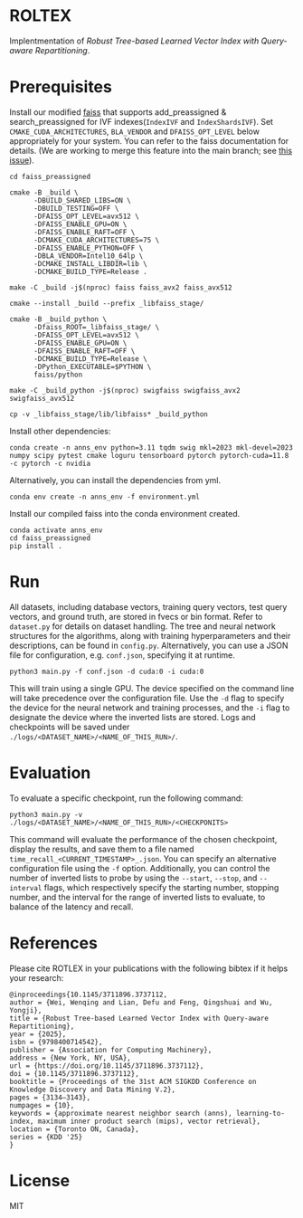 # ROLTEX

Implentmentation of *Robust Tree-based Learned Vector Index with Query-aware Repartitioning*.

# Prerequisites

Install our modified [faiss](https://github.com/weiwch/faiss_preassigned) that supports add_preassigned & search_preassigned for IVF indexes(`IndexIVF` and `IndexShardsIVF`). Set `CMAKE_CUDA_ARCHITECTURES`, `BLA_VENDOR` and `DFAISS_OPT_LEVEL` below appropriately for your system. You can refer to the faiss documentation for details. (We are working to merge this feature into the main branch; see [this issue](https://github.com/facebookresearch/faiss/issues/3908)).

```
cd faiss_preassigned

cmake -B _build \
      -DBUILD_SHARED_LIBS=ON \
      -DBUILD_TESTING=OFF \
      -DFAISS_OPT_LEVEL=avx512 \
      -DFAISS_ENABLE_GPU=ON \
      -DFAISS_ENABLE_RAFT=OFF \
      -DCMAKE_CUDA_ARCHITECTURES=75 \
      -DFAISS_ENABLE_PYTHON=OFF \
      -DBLA_VENDOR=Intel10_64lp \
      -DCMAKE_INSTALL_LIBDIR=lib \
      -DCMAKE_BUILD_TYPE=Release .

make -C _build -j$(nproc) faiss faiss_avx2 faiss_avx512

cmake --install _build --prefix _libfaiss_stage/

cmake -B _build_python \
      -Dfaiss_ROOT=_libfaiss_stage/ \
      -DFAISS_OPT_LEVEL=avx512 \
      -DFAISS_ENABLE_GPU=ON \
      -DFAISS_ENABLE_RAFT=OFF \
      -DCMAKE_BUILD_TYPE=Release \
      -DPython_EXECUTABLE=$PYTHON \
      faiss/python

make -C _build_python -j$(nproc) swigfaiss swigfaiss_avx2 swigfaiss_avx512

cp -v _libfaiss_stage/lib/libfaiss* _build_python
```

Install other dependencies:

```
conda create -n anns_env python=3.11 tqdm swig mkl=2023 mkl-devel=2023 numpy scipy pytest cmake loguru tensorboard pytorch pytorch-cuda=11.8 -c pytorch -c nvidia
```

Alternatively, you can install the dependencies from yml.

```
conda env create -n anns_env -f environment.yml
```

Install our compiled faiss into the conda environment created.

```
conda activate anns_env
cd faiss_preassigned
pip install .
```

# Run

All datasets, including database vectors, training query vectors, test query vectors, and ground truth, are stored in fvecs or bin format. Refer to `dataset.py` for details on dataset handling. The tree and neural network structures for the algorithms, along with training hyperparameters and their descriptions, can be found in `config.py`. Alternatively, you can use a JSON file for configuration, e.g. `conf.json`, specifying it at runtime.

```
python3 main.py -f conf.json -d cuda:0 -i cuda:0
```

This will train using a single GPU. The device specified on the command line will take precedence over the configuration file. Use the `-d` flag to specify the device for the neural network and training processes, and the `-i` flag to designate the device where the inverted lists are stored. Logs and checkpoints will be saved under `./logs/<DATASET_NAME>/<NAME_OF_THIS_RUN>/`.

# Evaluation

To evaluate a specific checkpoint, run the following command:

```
python3 main.py -v ./logs/<DATASET_NAME>/<NAME_OF_THIS_RUN>/<CHECKPONITS> 
```

This command will evaluate the performance of the chosen checkpoint, display the results, and save them to a file named `time_recall_<CURRENT_TIMESTAMP>_.json`. You can specify an alternative configuration file using the `-f` option. Additionally, you can control the number of inverted lists to probe by using the `--start`, `--stop`, and `--interval` flags, which respectively specify the starting number, stopping number, and the interval for the range of inverted lists to evaluate, to balance of the latency and recall.


# References

Please cite ROTLEX in your publications with the following bibtex if it helps your research:

```
@inproceedings{10.1145/3711896.3737112,
author = {Wei, Wenqing and Lian, Defu and Feng, Qingshuai and Wu, Yongji},
title = {Robust Tree-based Learned Vector Index with Query-aware Repartitioning},
year = {2025},
isbn = {9798400714542},
publisher = {Association for Computing Machinery},
address = {New York, NY, USA},
url = {https://doi.org/10.1145/3711896.3737112},
doi = {10.1145/3711896.3737112},
booktitle = {Proceedings of the 31st ACM SIGKDD Conference on Knowledge Discovery and Data Mining V.2},
pages = {3134–3143},
numpages = {10},
keywords = {approximate nearest neighbor search (anns), learning-to-index, maximum inner product search (mips), vector retrieval},
location = {Toronto ON, Canada},
series = {KDD '25}
}
```

# License

MIT